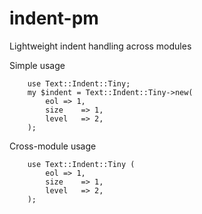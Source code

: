 # indent-pm

Lightweight indent handling across modules

Simple usage

```
	use Text::Indent::Tiny;
	my $indent = Text::Indent::Tiny->new(
		eol	=> 1,
		size	=> 1,
		level	=> 2,
	);
```

Cross-module usage

```
	use Text::Indent::Tiny (
		eol	=> 1,
		size	=> 1,
		level	=> 2,
	);
```
